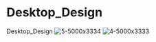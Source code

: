 # Desktop_Design
Desktop_Design
![5-5000x3334](https://github.com/premkumar117/Desktop_Design/assets/136320918/20a631f2-c771-43da-9435-90f444cac1c0)
![4-5000x3333](https://github.com/premkumar117/Desktop_Design/assets/136320918/7d9a7c52-71af-4d04-8fa9-265b7f926cf5)
